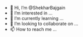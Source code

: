 - 👋 Hi, I’m @ShekharBajgain
- 👀 I’m interested in ...
- 🌱 I’m currently learning ...
- 💞️ I’m looking to collaborate on ...
- 📫 How to reach me ...

<!---
ShekharBajgain/ShekharBajgain is a ✨ special ✨ repository because its `README.md` (this file) appears on your GitHub profile.
You can click the Preview link to take a look at your changes.
--->
